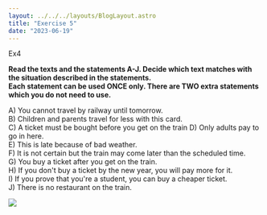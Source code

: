 ```yaml
---
layout: ../../../layouts/BlogLayout.astro
title: "Exercise 5"
date: "2023-06-19"
---
```


Ex4

**Read the texts and the statements A-J. Decide which text matches with the situation described in the statements.  
Each statement can be used ONCE only. There are TWO extra statements which you do not need to use.**

A) You cannot travel by railway until tomorrow.  
B) Children and parents travel for less with this card.  
C) A ticket must be bought before you get on the train D) Only adults pay to go in here.  
E) This is late because of bad weather.  
F) It is not certain but the train may come later than the scheduled time.  
G) You buy a ticket after you get on the train.  
H) If you don't buy a ticket by the new year, you will pay more for it.  
I) If you prove that you're a student, you can buy a cheaper ticket.  
J) There is no restaurant on the train.

![](https://xirurgabdukarim.uz/wp-content/uploads/2023/06/5-1024x632.jpg)
